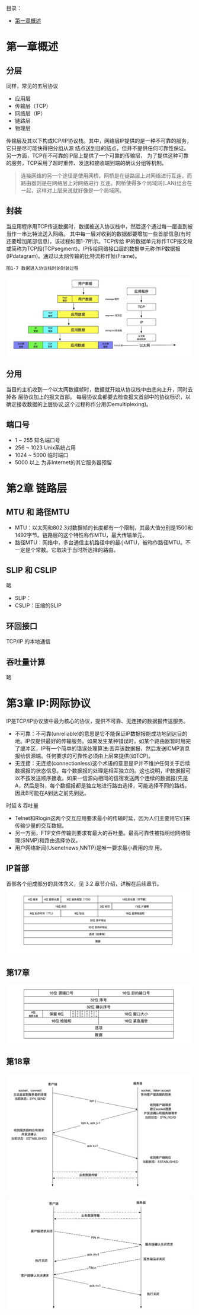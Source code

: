 
目录：

* [第一章概述](#第一章概述)



# 第一章概述

## 分层
同样，常见的五层协议

* 应用层
* 传输层（TCP）
* 网络层（IP）
* 链路层
* 物理层

传输层及其以下构成ICP/IP协议栈。其中，网络层IP提供的是一种不可靠的服务，它只是尽可能快得把分组从源
结点送到目的结点，但并不提供任何可靠性保证。另一方面，TCP在不可靠的IP层上提供了一个可靠的传输层，
为了提供这种可靠的服务，TCP采用了超时重传、发送和接收端到端的确认分组等机制。

> 连接网络的另一个途径是使用网桥。网桥是在链路层上对网络进行互连，而路由器则是在网络层上对网络进行
> 互连。网桥使得多个局域网(LAN)组合在一起，这样对上层来说就好像是一个局域网。

## 封装

当应用程序用TCP传送数据时，数据被送入协议栈中，然后逐个通过每一层直到被当作一串比特流送入网络。
其中每一层对收到的数据都要增加一些首部信息(有时还要增加尾部信息)，该过程如图1-7所示。TCP传给
IP的数据单元称作TCP报文段或简称为TCP段(TCPsegment)。IP传给网络接口层的数据单元称作IP数据报
(IPdatagram)。通过以太网传输的比特流称作帧(Frame)。

````
图1-7 数据进入协议栈时的封装过程
````

![分层-封装](./image/TCP_IP详解/卷1/ch01-01-分层-封装.jpg)

## 分用

当目的主机收到一个以太网数据帧时，数据就开始从协议栈中由底向上升，同时去掉各 层协议加上的报文首部。
每层协议盒都要去检查报文首部中的协议标识，以确定接收数据的上层协议,这个过程称作分用(Demultiplexing)。

## 端口号

* 1 ~ 255         知名端口号
* 256 ~ 1023      Unix系统占用
* 1024 ~ 5000     临时端口
* 5000 以上        为非Internet的其它服务器预留

# 第2章 链路层

## MTU 和 路径MTU

* MTU：以太网和802.3对数据帧的长度都有一个限制，其最大值分别是1500和1492字节。链路层的这个特性称作MTU，最大传输单元。
* 路径MTU：网络中，多台通信主机路径中的最小MTU，被称作路径MTU。不一定是个常数。它取决于当时所选择的路由。

## SLIP 和 CSLIP
略
* SLIP：
* CSLIP：压缩的SLIP

## 环回接口
TCP/IP 的本地通信

## 吞吐量计算
略

# 第3章 IP:网际协议

IP是TCP/IP协议族中最为核心的协议，提供不可靠、无连接的数据报传送服务。

* 不可靠：不可靠(unreliable)的意思是它不能保证IP数据报能成功地到达目的地。IP仅提供最好的传输服务。如果发生某种错误时，如某个路由器暂时用完了缓冲区，IP有一个简单的错误处理算法:丢弃该数据报，然后发送ICMP消息报给信源端。任何要求的可靠性必须由上层来提供(如TCP)。
* 无连接：无连接(connectionless)这个术语的意思是IP并不维护任何关于后续数据报的状态信息。每个数据报的处理是相互独立的。这也说明，IP数据报可以不按发送顺序接收。如果一信源向相同的信宿发送两个连续的数据报(先是A，然后是B)，每个数据报都是独立地进行路由选择，可能选择不同的路线，因此B可能在A到达之前先到达。


时延 & 吞吐量

* Telnet和Rlogin这两个交互应用要求最小的传输时延，因为人们主要用它们来传输少量的交互数据。
* 另一方面，FTP文件传输则要求有最大的吞吐量。最高可靠性被指明给网络管理(SNMP)和路由选择协议。
* 用户网络新闻(Usenetnews,NNTP)是唯一要求最小费用的应
用。

## IP首部

首部各个组成部分的具体含义，见 3.2 章节介绍，详解在后续章节。
![IP数据报格式](./image/TCP_IP详解/卷1/ch02-01-IP数据报格式.jpg)

## 第17章

![TCP数据报格式](./image/TCP_IP详解/卷1/ch17-TCP-protocol.jpg)

## 第18章

![TCP建立连接](./image/TCP_IP详解/卷1/ch18-TCP-handshake.jpg)

![TCP断开连接](./image/TCP_IP详解/卷1/ch18-TCP-close-handshake.jpg)




















